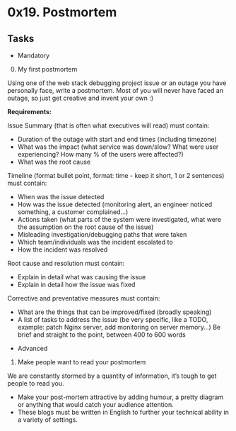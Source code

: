 # 0x19. Postmortem

## Tasks

* Mandatory

0. My first postmortem

Using one of the web stack debugging project issue or an outage you have personally face, write a postmortem. Most of you will never have faced an outage, so just get creative and invent your own :)

**Requirements:**

Issue Summary (that is often what executives will read) must contain:
- Duration of the outage with start and end times (including timezone)
- What was the impact (what service was down/slow? What were user experiencing? How many % of the users were affected?)
- What was the root cause

Timeline (format bullet point, format: time - keep it short, 1 or 2 sentences) must contain:
- When was the issue detected
- How was the issue detected (monitoring alert, an engineer noticed something, a customer complained…)
- Actions taken (what parts of the system were investigated, what were the assumption on the root cause of the issue)
- Misleading investigation/debugging paths that were taken
- Which team/individuals was the incident escalated to
- How the incident was resolved

Root cause and resolution must contain:
- Explain in detail what was causing the issue
- Explain in detail how the issue was fixed

Corrective and preventative measures must contain:
- What are the things that can be improved/fixed (broadly speaking)
- A list of tasks to address the issue (be very specific, like a TODO, example: patch Nginx server, add monitoring on server memory…)
Be brief and straight to the point, between 400 to 600 words

* Advanced

1. Make people want to read your postmortem

We are constantly stormed by a quantity of information, it’s tough to get people to read you.
- Make your post-mortem attractive by adding humour, a pretty diagram or anything that would catch your audience attention.
- These blogs must be written in English to further your technical ability in a variety of settings.